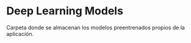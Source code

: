# Deep Learning Models

Carpeta donde se almacenan los modelos preentrenados propios de la aplicación.

